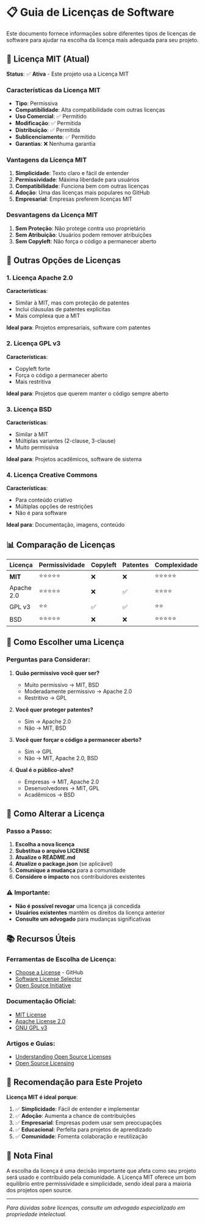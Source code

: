 # 📋 Guia de Licenças de Software

Este documento fornece informações sobre diferentes tipos de licenças de software para ajudar na escolha da licença mais adequada para seu projeto.

## 🎯 Licença MIT (Atual)

**Status**: ✅ **Ativa** - Este projeto usa a Licença MIT

### Características da Licença MIT

- **Tipo**: Permissiva
- **Compatibilidade**: Alta compatibilidade com outras licenças
- **Uso Comercial**: ✅ Permitido
- **Modificação**: ✅ Permitida
- **Distribuição**: ✅ Permitida
- **Sublicenciamento**: ✅ Permitido
- **Garantias**: ❌ Nenhuma garantia

### Vantagens da Licença MIT

1. **Simplicidade**: Texto claro e fácil de entender
2. **Permissividade**: Máxima liberdade para usuários
3. **Compatibilidade**: Funciona bem com outras licenças
4. **Adoção**: Uma das licenças mais populares no GitHub
5. **Empresarial**: Empresas preferem licenças MIT

### Desvantagens da Licença MIT

1. **Sem Proteção**: Não protege contra uso proprietário
2. **Sem Atribuição**: Usuários podem remover atribuições
3. **Sem Copyleft**: Não força o código a permanecer aberto

## 🔄 Outras Opções de Licenças

### 1. Licença Apache 2.0

**Características**:
- Similar à MIT, mas com proteção de patentes
- Inclui cláusulas de patentes explícitas
- Mais complexa que a MIT

**Ideal para**: Projetos empresariais, software com patentes

### 2. Licença GPL v3

**Características**:
- Copyleft forte
- Força o código a permanecer aberto
- Mais restritiva

**Ideal para**: Projetos que querem manter o código sempre aberto

### 3. Licença BSD

**Características**:
- Similar à MIT
- Múltiplas variantes (2-clause, 3-clause)
- Muito permissiva

**Ideal para**: Projetos acadêmicos, software de sistema

### 4. Licença Creative Commons

**Características**:
- Para conteúdo criativo
- Múltiplas opções de restrições
- Não é para software

**Ideal para**: Documentação, imagens, conteúdo

## 📊 Comparação de Licenças

| Licença | Permissividade | Copyleft | Patentes | Complexidade |
|---------|----------------|----------|----------|--------------|
| **MIT** | ⭐⭐⭐⭐⭐ | ❌ | ❌ | ⭐⭐⭐⭐⭐ |
| Apache 2.0 | ⭐⭐⭐⭐⭐ | ❌ | ✅ | ⭐⭐⭐⭐ |
| GPL v3 | ⭐⭐ | ✅ | ✅ | ⭐⭐ |
| BSD | ⭐⭐⭐⭐⭐ | ❌ | ❌ | ⭐⭐⭐⭐⭐ |

## 🤔 Como Escolher uma Licença

### Perguntas para Considerar:

1. **Quão permissivo você quer ser?**
   - Muito permissivo → MIT, BSD
   - Moderadamente permissivo → Apache 2.0
   - Restritivo → GPL

2. **Você quer proteger patentes?**
   - Sim → Apache 2.0
   - Não → MIT, BSD

3. **Você quer forçar o código a permanecer aberto?**
   - Sim → GPL
   - Não → MIT, Apache 2.0, BSD

4. **Qual é o público-alvo?**
   - Empresas → MIT, Apache 2.0
   - Desenvolvedores → MIT, GPL
   - Acadêmicos → BSD

## 🔧 Como Alterar a Licença

### Passo a Passo:

1. **Escolha a nova licença**
2. **Substitua o arquivo LICENSE**
3. **Atualize o README.md**
4. **Atualize o package.json** (se aplicável)
5. **Comunique a mudança** para a comunidade
6. **Considere o impacto** nos contribuidores existentes

### ⚠️ Importante:

- **Não é possível revogar** uma licença já concedida
- **Usuários existentes** mantêm os direitos da licença anterior
- **Consulte um advogado** para mudanças significativas

## 📚 Recursos Úteis

### Ferramentas de Escolha de Licença:
- [Choose a License](https://choosealicense.com/) - GitHub
- [Software License Selector](https://ufal.github.io/public-license-selector/)
- [Open Source Initiative](https://opensource.org/licenses)

### Documentação Oficial:
- [MIT License](https://opensource.org/licenses/MIT)
- [Apache License 2.0](https://www.apache.org/licenses/LICENSE-2.0)
- [GNU GPL v3](https://www.gnu.org/licenses/gpl-3.0.en.html)

### Artigos e Guias:
- [Understanding Open Source Licenses](https://opensource.guide/legal/)
- [Open Source Licensing](https://www.oreilly.com/library/view/open-source-licensing/0595815818/)

## 🎯 Recomendação para Este Projeto

**Licença MIT é ideal porque**:

1. ✅ **Simplicidade**: Fácil de entender e implementar
2. ✅ **Adoção**: Aumenta a chance de contribuições
3. ✅ **Empresarial**: Empresas podem usar sem preocupações
4. ✅ **Educacional**: Perfeita para projetos de aprendizado
5. ✅ **Comunidade**: Fomenta colaboração e reutilização

## 📝 Nota Final

A escolha da licença é uma decisão importante que afeta como seu projeto será usado e contribuído pela comunidade. A Licença MIT oferece um bom equilíbrio entre permissividade e simplicidade, sendo ideal para a maioria dos projetos open source.

---

*Para dúvidas sobre licenças, consulte um advogado especializado em propriedade intelectual.*

